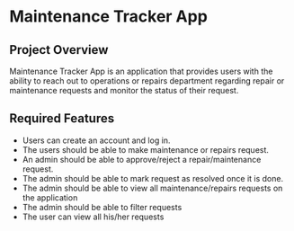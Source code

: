 # Maintenance Tracker App

## Project Overview

Maintenance Tracker App is an application that provides users with the ability to reach out to operations or repairs department regarding repair or maintenance requests and monitor the status of their request.

## Required Features

* Users can create an account and log in.
* The users should be able to make maintenance or repairs request.
* An admin should be able to approve/reject a repair/maintenance request.
* The admin should be able to mark request as resolved once it is done.
* The admin should be able to view all maintenance/repairs requests on the application
* The admin should be able to filter requests
* The user can view all his/her requests
